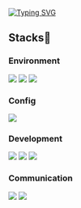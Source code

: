 

<!--
### Hi there 👋
**fun1ty/fun1ty** is a ✨ _special_ ✨ repository because its `README.md` (this file) appears on your GitHub profile.

Here are some ideas to get you started:

- 🔭 I’m currently working on ...
- 🌱 I’m currently learning ...
- 👯 I’m looking to collaborate on ...
- 🤔 I’m looking for help with ...
- 💬 Ask me about ...
- 📫 How to reach me: ...
- 😄 Pronouns: ...
- ⚡ Fun fact: ...

<span><img src="https://img.shields.io/badge/IntelliJ%20IDEA-000000?style=for-the-badge&logo=IntelliJ%20IDEA&logoColor=white"></span>
<a href="https://github.com/anuraghazra/github-readme-stats">
[![Top Langs](https://github-readme-stats.vercel.app/api/top-langs/?username=fun1ty&layout=compact)](https://github.com/fun1ty/github-readme-stats)
</a>
<a href="https://github.com/anuraghazra/github-readme-stats">
[![MiRi's GitHub stats](https://github-readme-stats.vercel.app/api?username=fun1ty)](https://github.com/fun1ty/github-readme-stats)
</a>
-->
<a href="https://git.io/typing-svg"><img src="https://readme-typing-svg.demolab.com?font=Montserrat&weight=800&size=50&pause=1000&color=2156F0&center=true&vCenter=true&width=800&height=300&lines=Hi+there%2C+I'm+MiRi" alt="Typing SVG" /></a><br>
<h2>Stacks🗽</h2>
<h3>Environment</h3> 
<span><img src="https://img.shields.io/badge/Visual%20Studio%20Code-007ACC?style=for-the-badge&logo=Visual%20Studio%20Code&logoColor=white"> </span><span><img src="https://img.shields.io/badge/git-F05032?style=for-the-badge&logo=git&logoColor=white"> </span><span><img src="https://img.shields.io/badge/github-181717?style=for-the-badge&logo=github&logoColor=white">  </span>
<h3>Config</h3> 
<img src="https://img.shields.io/badge/npm-CB3837?style=for-the-badge&logo=npm&logoColor=white">
<h3>Development</h3>
<span><img src="https://img.shields.io/badge/javascript-F7DF1E?style=for-the-badge&logo=javascript&logoColor=black"> </span><span><img src="https://img.shields.io/badge/react-61DAFB?style=for-the-badge&logo=react&logoColor=black"> </span><span><img src="https://img.shields.io/badge/python-3776AB?style=for-the-badge&logo=python&logoColor=white"></span>
<h3>Communication</h3>
<span><img src="https://img.shields.io/badge/slack-4A154B?style=for-the-badge&logo=slack&logoColor=white"> </span><span><img src="https://img.shields.io/badge/notion-000000?style=for-the-badge&logo=notion&logoColor=white"></span>
